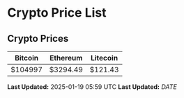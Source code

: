 # Crypto Price List

## Crypto Prices
| Bitcoin | Ethereum | Litecoin |
| ------- | -------- | -------- |
| $104997 | $3294.49 | $121.43 |
**Last Updated:** 2025-01-19 05:59 UTC
**Last Updated:** $DATE$
